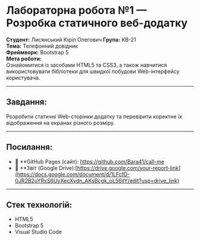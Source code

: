 # Лабораторна робота №1 — Розробка статичного веб-додатку

**Студент:** Лисянський Кіріл Олегович
**Група:** КВ-21  
**Тема:** Телефонний довідник  
**Фреймворк:** Bootstrap 5  
**Мета роботи:**  
Ознайомитися із засобами HTML5 та CSS3, а також навчитися використовувати бібліотеки для швидкої побудови Web-інтерфейсу користувача.

---

## Завдання:
Розробити статичні Web-сторінки додатку та перевірити коректне їх відображення на екранах різного розміру.


---

## Посилання:

- 🔗 **GitHub Pages (сайт): https://github.com/Bara41/call-me
- 📄 **Звіт (Google Drive):[https://drive.google.com/your-report-link](https://docs.google.com/document/d/1LFcfD-0JR2B2uYRxS6UyXecXvdn_AKsBcgk_oL56ilY/edit?usp=drive_link)

---

## Стек технологій:

- HTML5
- Bootstrap 5
- Visual Studio Code
